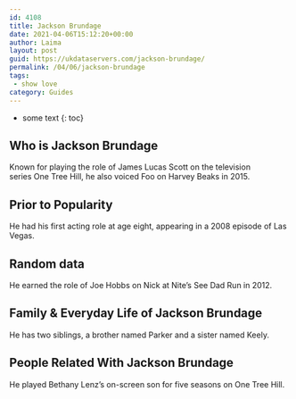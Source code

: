 ```yaml
---
id: 4108
title: Jackson Brundage
date: 2021-04-06T15:12:20+00:00
author: Laima
layout: post
guid: https://ukdataservers.com/jackson-brundage/
permalink: /04/06/jackson-brundage
tags:
 - show love
category: Guides
---
```


* some text
{: toc}


## Who is Jackson Brundage
                  
                  
                  
Known for playing the role of James Lucas Scott on the television series One Tree Hill, he also voiced Foo on Harvey Beaks in 2015.
                  
              
            
              
            
                
                
                
## Prior to Popularity
                  
                  
                  
He had his first acting role at age eight, appearing in a 2008 episode of Las Vegas.
                  
              
            
              
            
                
                
                
## Random data
                  
                  
                  
He earned the role of Joe Hobbs on Nick at Nite&#8217;s See Dad Run in 2012.
                  
              
            
              
            
                
                
                
## Family & Everyday Life of Jackson Brundage
                  
                  
                  
He has two siblings, a brother named Parker and a sister named Keely.
                  
              
            
              
            
                
                
                
## People Related With Jackson Brundage
                  
                  
                  
He played Bethany Lenz&#8217;s on-screen son for five seasons on One Tree Hill.
                  
              
            
              
            
                
              
            
              
              
            
            
              
            
          
          
          